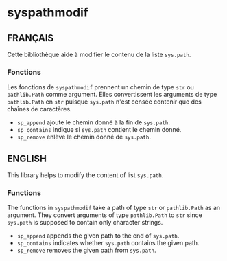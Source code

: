 # syspathmodif

## FRANÇAIS

Cette bibliothèque aide à modifier le contenu de la liste `sys.path`.

### Fonctions

Les fonctions de `syspathmodif` prennent un chemin de type `str` ou
`pathlib.Path` comme argument.
Elles convertissent les arguments de type `pathlib.Path` en `str` puisque
`sys.path` n'est censée contenir que des chaînes de caractères.

* `sp_append` ajoute le chemin donné à la fin de `sys.path`.
* `sp_contains` indique si `sys.path` contient le chemin donné.
* `sp_remove` enlève le chemin donné de `sys.path`.

## ENGLISH

This library helps to modify the content of list `sys.path`.

### Functions

The functions in `syspathmodif` take a path of type `str` or `pathlib.Path`
as an argument.
They convert arguments of type `pathlib.Path` to `str` since `sys.path` is
supposed to contain only character strings.

* `sp_append` appends the given path to the end of `sys.path`.
* `sp_contains` indicates whether `sys.path` contains the given path.
* `sp_remove` removes the given path from `sys.path`.

